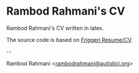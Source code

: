# Rambod Rahmani's CV

Rambod Rahmani's CV written in latex.

The source code is based on <a href="https://www.latextemplates.com/template/friggeri-resume-cv">Friggeri Resume/CV</a>.

--

Rambod Rahmani <<rambodrahmani@autistici.org>>

